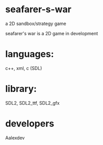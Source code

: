 # seafarer-s-war
a 2D sandbox/strategy game

seafarer's war is a 2D game in development

# languages:
  c++,
  xml,
  c (SDL)

# library:
  SDL2,
  SDL2_ttf,
  SDL2_gfx
 
# developers
  Aalexdev
